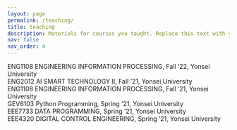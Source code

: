 ```yaml
---
layout: page
permalink: /teaching/
title: teaching
description: Materials for courses you taught. Replace this text with your description.
nav: false
nav_order: 4
---
```

ENG1108 ENGINEERING INFORMATION PROCESSING, Fall ’22, Yonsei University  
ENG2012 AI SMART TECHNOLOGY II, Fall ’21, Yonsei University  
ENG1108 ENGINEERING INFORMATION PROCESSING, Fall ’21, Yonsei University  
GEV6103 Python Programming, Spring ’21, Yonsei University  
EEE7733 DATA PROGRAMMING, Spring ’21, Yonsei University  
EEE4320 DIGITAL CONTROL ENGINEERING, Spring ’21, Yonsei University
